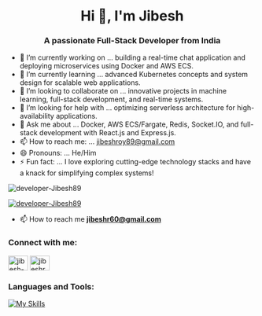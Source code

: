 <!--
**developer-Jibesh89/developer-Jibesh89** is a ✨ _special_ ✨ repository because its `README.md` (this file) appears on your GitHub profile.

-->

<h1 align="center">Hi 👋, I'm Jibesh</h1>
<h3 align="center">A passionate Full-Stack Developer from India</h3>


- 🔭 I’m currently working on ... building a real-time chat application and deploying microservices using Docker and AWS ECS.
- 🌱 I’m currently learning ... advanced Kubernetes concepts and system design for scalable web applications.
- 👯 I’m looking to collaborate on ... innovative projects in machine learning, full-stack development, and real-time systems.
- 🤔 I’m looking for help with ... optimizing serverless architecture for high-availability applications.
- 💬 Ask me about ... Docker, AWS ECS/Fargate, Redis, Socket.IO, and full-stack development with React.js and Express.js.
- 📫 How to reach me: ... [jibeshroy89@gmail.com](mailto:jibeshroy89@gmail.com)
- 😄 Pronouns: ... He/Him
- ⚡ Fun fact: ... I love exploring cutting-edge technology stacks and have a knack for simplifying complex systems!


<p align="left"> <img src="https://komarev.com/ghpvc/?username=developer-Jibesh89&label=Profile%20views&color=0e75b6&style=flat" alt="developer-Jibesh89" /> </p>

<p align="left"> <a href="https://github-profile-trophy.vercel.app/?username=developer-Jibesh89&theme=dracula"><img src="https://github-profile-trophy.vercel.app/?username=developer-Jibesh89&theme=dracula" alt="developer-Jibesh89" /></a> </p>

- 📫 How to reach me **jibeshr60@gmail.com**

<h3 align="left">Connect with me:</h3>
<p align="left">
<a href="https://linkedin.com/in/jibesh-roy-368686254" target="blank"><img align="center" src="https://raw.githubusercontent.com/rahuldkjain/github-profile-readme-generator/master/src/images/icons/Social/linked-in-alt.svg" alt="jibesh-roy-368686254" height="30" width="40" /></a>
<a href="https://kaggle.com/jibeshroy" target="blank"><img align="center" src="https://raw.githubusercontent.com/rahuldkjain/github-profile-readme-generator/master/src/images/icons/Social/kaggle.svg" alt="jibeshroy" height="30" width="40" /></a>
</p>

<h3 align="left">Languages and Tools:</h3>

[![My Skills](https://skillicons.dev/icons?i=angular,ts,ai,js,nextjs,nodejs,py,pytorch,tensorflow,react,redux,c,cpp,git,linux,opencv,mysql,postgres,mongodb,prisma,rust,sqlite,tailwind,bootstrap)](https://skillicons.dev)


